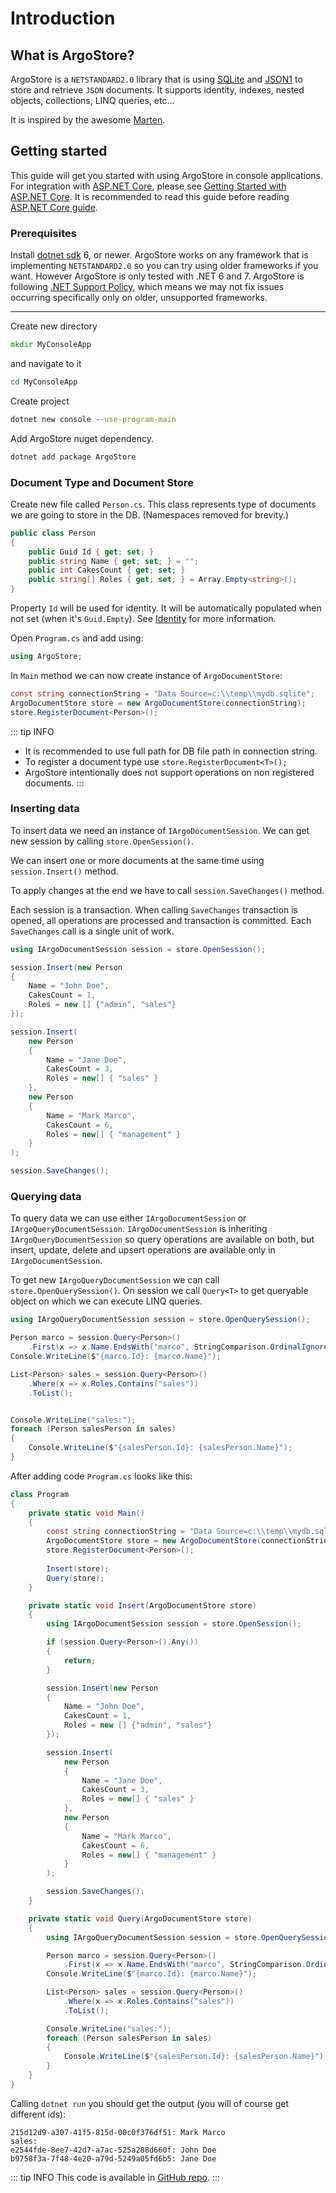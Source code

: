 # Introduction

## What is ArgoStore?

ArgoStore is a `NETSTANDARD2.0` library that is using [SQLite](https://www.sqlite.org)
and [JSON1](https://www.sqlite.org/json1.html) to store and retrieve `JSON` documents.
It supports identity, indexes, nested objects, collections, LINQ queries, etc...

It is inspired by the awesome [Marten](https://martendb.io/).

## Getting started

This guide will get you started with using ArgoStore in console applications.
For integration with [ASP.NET Core](https://learn.microsoft.com/en-us/aspnet/core/introduction-to-aspnet-core?view=aspnetcore-7.0), please see [Getting Started with ASP.NET Core]().
It is recommended to read this guide before reading [ASP.NET Core guide]().

### Prerequisites

Install [dotnet sdk](https://dot.net) 6, or newer.
ArgoStore works on any framework that is implementing `NETSTANDARD2.0` so you can try using older frameworks if you want. However ArgoStore is only tested with .NET 6 and 7.
ArgoStore is following [.NET Support Policy](https://dotnet.microsoft.com/en-us/platform/support/policy/dotnet-core), which means we may not fix issues occurring specifically only on older, unsupported frameworks.

---

Create new directory

```cmd
mkdir MyConsoleApp
```

and navigate to it

```cmd
cd MyConsoleApp
```

Create project

```cmd
dotnet new console --use-program-main
```

Add ArgoStore nuget dependency.

```cmd
dotnet add package ArgoStore
```

### Document Type and Document Store

Create new file called `Person.cs`.
This class represents type of documents we are going to store in the DB.
(Namespaces removed for brevity.)

```csharp
public class Person
{
    public Guid Id { get; set; }
    public string Name { get; set; } = "";
    public int CakesCount { get; set; }
    public string[] Roles { get; set; } = Array.Empty<string>();
}
```

Property `Id` will be used for identity.
It will be automatically populated when not set (when it's `Guid.Empty`).
See [Identity]() for more information.

Open `Program.cs` and add using:

```csharp
using ArgoStore;
```

In `Main` method we can now create instance of `ArgoDocumentStore`:

```csharp
const string connectionString = "Data Source=c:\\temp\\mydb.sqlite";
ArgoDocumentStore store = new ArgoDocumentStore(connectionString);
store.RegisterDocument<Person>();
```

::: tip INFO
- It is recommended to use full path for DB file path in connection string.
- To register a document type use `store.RegisterDocument<T>();`
- ArgoStore intentionally does not support operations on non registered documents.
:::

### Inserting data

To insert data we need an instance of `IArgoDocumentSession`.
We can get new session by calling `store.OpenSession()`.

We can insert one or more documents at the same time using `session.Insert()` method.

To apply changes at the end we have to call `session.SaveChanges()` method.

Each session is a transaction. When calling `SaveChanges` transaction
is opened, all operations are processed and transaction is committed.
Each `SaveChanges` call is a single unit of work.

```csharp
using IArgoDocumentSession session = store.OpenSession();

session.Insert(new Person
{
    Name = "John Doe",
    CakesCount = 1,
    Roles = new [] {"admin", "sales"}
});

session.Insert(
    new Person
    {
        Name = "Jane Doe",
        CakesCount = 3,
        Roles = new[] { "sales" }
    },
    new Person
    {
        Name = "Mark Marco",
        CakesCount = 6,
        Roles = new[] { "management" }
    }
);

session.SaveChanges();
```

### Querying data

To query data we can use either `IArgoDocumentSession` or `IArgoQueryDocumentSession`.
`IArgoDocumentSession` is inheriting `IArgoQueryDocumentSession` so query operations 
are available on both, but insert, update, delete and upsert operations are available
only in `IArgoDocumentSession`.

To get new `IArgoQueryDocumentSession` we can call `store.OpenQuerySession()`.
On session we call `Query<T>` to get queryable object on which we can execute
LINQ queries.

```csharp
using IArgoQueryDocumentSession session = store.OpenQuerySession();

Person marco = session.Query<Person>()
    .First(x => x.Name.EndsWith("marco", StringComparison.OrdinalIgnoreCase));
Console.WriteLine($"{marco.Id}: {marco.Name}");

List<Person> sales = session.Query<Person>()
    .Where(x => x.Roles.Contains("sales"))
    .ToList();


Console.WriteLine("sales:");
foreach (Person salesPerson in sales)
{
    Console.WriteLine($"{salesPerson.Id}: {salesPerson.Name}");
}
```

After adding code `Program.cs` looks like this:

```csharp
class Program
{
    private static void Main()
    {
        const string connectionString = "Data Source=c:\\temp\\mydb.sqlite";
        ArgoDocumentStore store = new ArgoDocumentStore(connectionString);
        store.RegisterDocument<Person>();
        
        Insert(store);
        Query(store);
    }

    private static void Insert(ArgoDocumentStore store)
    {
        using IArgoDocumentSession session = store.OpenSession();

        if (session.Query<Person>().Any())
        {
            return;
        }

        session.Insert(new Person
        {
            Name = "John Doe",
            CakesCount = 1,
            Roles = new [] {"admin", "sales"}
        });

        session.Insert(
            new Person
            {
                Name = "Jane Doe",
                CakesCount = 3,
                Roles = new[] { "sales" }
            },
            new Person
            {
                Name = "Mark Marco",
                CakesCount = 6,
                Roles = new[] { "management" }
            }
        );

        session.SaveChanges();
    }

    private static void Query(ArgoDocumentStore store)
    {
        using IArgoQueryDocumentSession session = store.OpenQuerySession();

        Person marco = session.Query<Person>()
            .First(x => x.Name.EndsWith("marco", StringComparison.OrdinalIgnoreCase));
        Console.WriteLine($"{marco.Id}: {marco.Name}");

        List<Person> sales = session.Query<Person>()
            .Where(x => x.Roles.Contains("sales"))
            .ToList();

        Console.WriteLine("sales:");
        foreach (Person salesPerson in sales)
        {
            Console.WriteLine($"{salesPerson.Id}: {salesPerson.Name}");
        }
    }
}
```

Calling `dotnet run` you should get the output (you will of course get different ids):

```
215d12d9-a307-41f5-815d-00c0f376df51: Mark Marco
sales:
e2544fde-8ee7-42d7-a7ac-525a288d660f: John Doe
b9758f3a-7f48-4e20-a79d-5249a05fd6b5: Jane Doe
```

::: tip INFO
This code is available in [GitHub repo](https://github.com/stanac/ArgoStore/tree/master/examples).
:::
